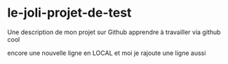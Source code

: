 # le-joli-projet-de-test
Une description de  mon projet sur Github
apprendre à travailler via github
cool


encore une nouvelle ligne en LOCAL
et moi je rajoute une ligne aussi

